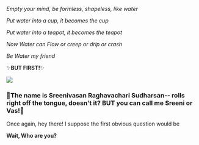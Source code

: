 
<i>Empty your mind, be formless, shapeless, like water
  
Put water into a cup, it becomes the cup

Put water into a teapot, it becomes the teapot

Now Water can Flow or creep or drip or crash

Be Water my friend</i>



✨<b>BUT FIRST!</b>✨


![](https://media.giphy.com/media/xTiIzJSKB4l7xTouE8/giphy.gif)


### 👋The name is Sreenivasan Raghavachari Sudharsan-- rolls right off the tongue, doesn't it? BUT you can call me Sreeni or Vas!👋

Once again, hey there! I suppose the first obvious question would be

**Wait, Who are you?**


